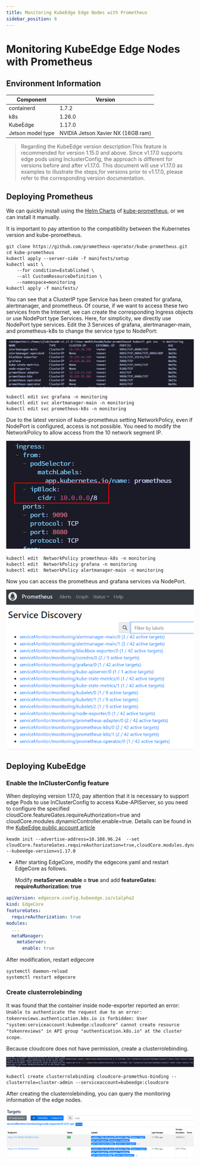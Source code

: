 ```yaml
---
title: Monitoring KubeEdge Edge Nodes with Prometheus
sidebar_position: 6
---
```

# Monitoring KubeEdge Edge Nodes with Prometheus

## Environment Information

| Component  | Version                  |
|------------| ------------------------ |
| containerd | 1.7.2                    |
| k8s        | 1.26.0                   |
| KubeEdge   | 1.17.0                   |
| Jetson model type    | NVIDIA Jetson Xavier NX (16GB ram) |

> Regarding the KubeEdge version description:This feature is recommended for version 1.15.0 and above. Since v1.17.0 supports edge pods using InclusterConfig, the approach is different for versions before and after v1.17.0. This document will use  v1.17.0 as examples to illustrate the steps,for versions prior to v1.17.0, please refer to the corresponding version documentation.


## Deploying Prometheus

We can quickly install using the [Helm Charts](https://prometheus-community.github.io/helm-charts/)  of [kube-prometheus](https://github.com/prometheus-operator/kube-prometheus), or we can install it manually.

It is important to pay attention to the compatibility between the Kubernetes version and kube-prometheus.

```shell
git clone https://github.com/prometheus-operator/kube-prometheus.git
cd kube-prometheus
kubectl apply --server-side -f manifests/setup
kubectl wait \
	--for condition=Established \
	--all CustomResourceDefinition \
	--namespace=monitoring
kubectl apply -f manifests/
```

You can see that a ClusterIP type Service has been created for grafana, alertmanager, and prometheus. Of course, if we want to access these two services from the Internet, we can create the corresponding Ingress objects or use NodePort type Services. Here, for simplicity, we directly use NodePort type services. Edit the 3 Services of grafana, alertmanager-main, and prometheus-k8s to change the service type to NodePort:

![](../..\static\img\advanced\image-20240524161614721.png)

```shell
kubectl edit svc grafana -n monitoring
kubectl edit svc alertmanager-main -n monitoring
kubectl edit svc prometheus-k8s -n monitoring
```

Due to the latest version of kube-prometheus setting NetworkPolicy, even if NodePort is configured, access is not possible. You need to modify the NetworkPolicy to allow access from the 10 network segment IP.

![](../..\static\img\advanced\image-20240530111340823.png)

```
kubectl edit  NetworkPolicy prometheus-k8s -n monitoring
kubectl edit  NetworkPolicy grafana -n monitoring
kubectl edit  NetworkPolicy alertmanager-main -n monitoring
```

Now you can access the prometheus and grafana services via NodePort.

![](../..\static\img\advanced\image-20240530111642034.png)



## **Deploying**  KubeEdge 

### Enable the InClusterConfig feature

When deploying version 1.17.0, pay attention that it is necessary to support edge Pods to use InClusterConfig to access Kube-APIServer, so you need to configure the specified cloudCore.featureGates.requireAuthorization=true and cloudCore.modules.dynamicController.enable=true. Details can be found in the [KubeEdge public account article](https://mp.weixin.qq.com/s/Dw2IKRDvOWH52xTOStI7dg)

```shell
keadm init --advertise-address=10.108.96.24  --set cloudCore.featureGates.requireAuthorization=true,cloudCore.modules.dynamicController.enable=true --kubeedge-version=v1.17.0
```

- After starting EdgeCore, modify the edgecore.yaml and restart EdgeCore as follows.

  Modify **metaServer.enable = true** and add **featureGates: requireAuthorization: true**

```yaml
apiVersion: edgecore.config.kubeedge.io/v1alpha2
kind: EdgeCore
featureGates:
  requireAuthorization: true
modules:
  ...
  metaManager:
    metaServer:
      enable: true
```

After modification, restart edgecore

```
systemctl daemon-reload
systemctl restart edgecore
```

### Create  clusterrolebinding

It was found that the container inside node-exporter reported an error: `Unable to authenticate the request due to an error: tokenreviews.authentication.k8s.io is forbidden: User "system:serviceaccount:kubeedge:cloudcore" cannot create resource "tokenreviews" in API group "authentication.k8s.io" at the cluster scope.`

Because cloudcore does not have permission, create a clusterrolebinding.

![](../..\static\img\advanced\9b5b3561b967051b6cab073f7eda10d.png)

```
kubectl create clusterrolebinding cloudcore-promethus-binding --clusterrole=cluster-admin --serviceaccount=kubeedge:cloudcore
```

After creating the clusterrolebinding, you can query the monitoring information of the edge nodes.

![](../..\static\img\advanced\image-20240604094828377.png)

